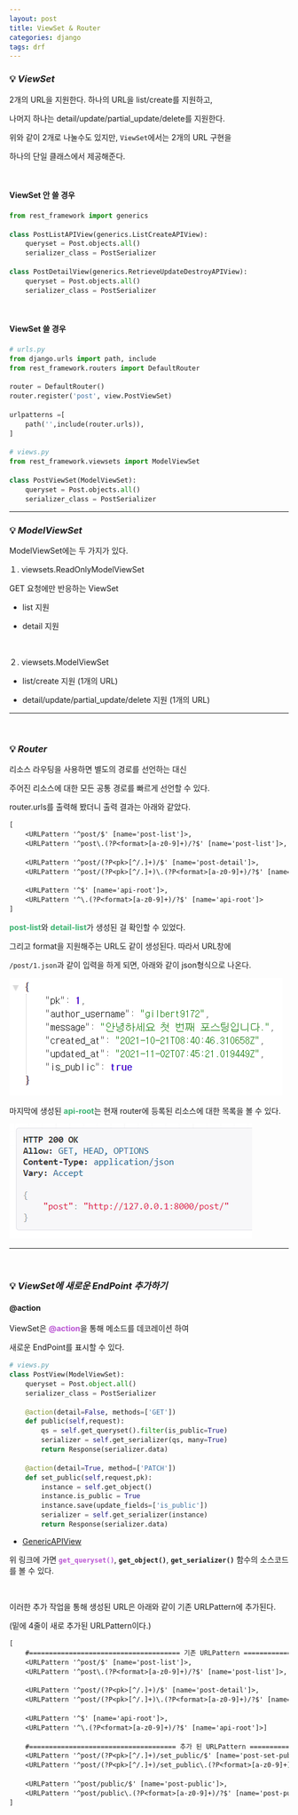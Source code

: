 ```yaml
---
layout: post
title: ViewSet & Router
categories: django
tags: drf
---
```


### 💡 ***ViewSet***

2개의 URL을 지원한다. 하나의 URL을 list/create를 지원하고,

나머지 하나는 detail/update/partial_update/delete를 지원한다.

위와 같이 2개로 나눌수도 있지만, `ViewSet`에서는 2개의 URL 구현을

하나의 단일 클래스에서 제공해준다.

<br>

#### ViewSet 안 쓸 경우
```python
from rest_framework import generics

class PostListAPIView(generics.ListCreateAPIView):
    queryset = Post.objects.all()
    serializer_class = PostSerializer

class PostDetailView(generics.RetrieveUpdateDestroyAPIView):
    queryset = Post.objects.all()
    serializer_class = PostSerializer
```

<br>

#### ViewSet 쓸 경우
```python
# urls.py
from django.urls import path, include
from rest_framework.routers import DefaultRouter

router = DefaultRouter()
router.register('post', view.PostViewSet)

urlpatterns =[
    path('',include(router.urls)),
]

# views.py
from rest_framework.viewsets import ModelViewSet

class PostViewSet(ModelViewSet):
    queryset = Post.objects.all()
    serializer_class = PostSerializer
```
---

### 💡 ***ModelViewSet***

ModelViewSet에는 두 가지가 있다. 

１. viewsets.ReadOnlyModelViewSet

GET 요청에만 반응하는 ViewSet

- list 지원

- detail 지원

<br>

２. viewsets.ModelViewSet

- list/create 지원 (1개의 URL)

- detail/update/partial_update/delete 지원 (1개의 URL)

---

<br>

### 💡 ***Router***

리소스 라우팅을 사용하면 별도의 경로를 선언하는 대신

주어진 리소스에 대한 모든 공통 경로를 빠르게 선언할 수 있다. 

router.urls를 출력해 봤더니 출력 결과는 아래와 같았다.

```txt
[
    <URLPattern '^post/$' [name='post-list']>, 
    <URLPattern '^post\.(?P<format>[a-z0-9]+)/?$' [name='post-list']>,

    <URLPattern '^post/(?P<pk>[^/.]+)/$' [name='post-detail']>,
    <URLPattern '^post/(?P<pk>[^/.]+)\.(?P<format>[a-z0-9]+)/?$' [name='post-detail']>,

    <URLPattern '^$' [name='api-root']>,
    <URLPattern '^\.(?P<format>[a-z0-9]+)/?$' [name='api-root']>
]
```

<span style="color:#3CB371">**post-list**</span>와 <span style="color:#3CB371">**detail-list**</span>가 생성된 걸 확인할 수 있었다.

그리고 format을 지원해주는 URL도 같이 생성된다. 따라서 URL창에

`/post/1.json`과 같이 입력을 하게 되면, 아래와 같이 json형식으로 나온다.

<img src="/assets/img/django/router1.png">

마지막에 생성된 <span style="color:#3CB371">**api-root**</span>는 현재 router에 등록된 리소스에 대한 목록을 볼 수 있다.

<img src="/assets/img/django/router2.png">

---

<br>

### 💡 ***ViewSet에 새로운 EndPoint 추가하기***

#### @action

ViewSet은 <span style="color:#BA55D3">**@action**</span>을 통해 메소드를 데코레이션 하여

새로운 EndPoint를 표시할 수 있다. 

```python
# views.py
class PostView(ModelViewSet):
    queryset = Post.object.all()
    serializer_class = PostSerializer

    @action(detail=False, methods=['GET'])
    def public(self,request):
        qs = self.get_queryset().filter(is_public=True)
        serializer = self.get_serializer(qs, many=True)
        return Response(serializer.data)

    @action(detail=True, method=['PATCH'])
    def set_public(self,request,pk):
        instance = self.get_object()
        instance.is_public = True
        instance.save(update_fields=['is_public'])
        serializer = self.get_serializer(instance)
        return Response(serializer.data)
```
- [GenericAPIView](https://github.com/Gilbert9172/django-rest-framework/blob/00cd4ef864a8bf6d6c90819a983017070f9f08a5/rest_framework/generics.py)

위 링크에 가면 <span style="color:#BA55D3">**`get_queryset()`**</span>, **`get_object()`**, **`get_serializer()`** 함수의 소스코드를 볼 수 있다.

<br>

이러한 추가 작업을 통해 생성된 URL은 아래와 같이 기존 URLPattern에 추가된다.

(밑에 4줄이 새로 추가된 URLPattern이다.)

```txt
[
    #====================================== 기존 URLPattern ======================================#
    <URLPattern '^post/$' [name='post-list']>, 
    <URLPattern '^post\.(?P<format>[a-z0-9]+)/?$' [name='post-list']>,

    <URLPattern '^post/(?P<pk>[^/.]+)/$' [name='post-detail']>, 
    <URLPattern '^post/(?P<pk>[^/.]+)\.(?P<format>[a-z0-9]+)/?$' [name='post-detail']>, 

    <URLPattern '^$' [name='api-root']>, 
    <URLPattern '^\.(?P<format>[a-z0-9]+)/?$' [name='api-root']>]

    #===================================== 추가 된 URLPattern =====================================#
    <URLPattern '^post/(?P<pk>[^/.]+)/set_public/$' [name='post-set-public']>, 
    <URLPattern '^post/(?P<pk>[^/.]+)/set_public\.(?P<format>[a-z0-9]+)/?$' [name='post-set-public']>, 

    <URLPattern '^post/public/$' [name='post-public']>, 
    <URLPattern '^post/public\.(?P<format>[a-z0-9]+)/?$' [name='post-public']>,
]
```